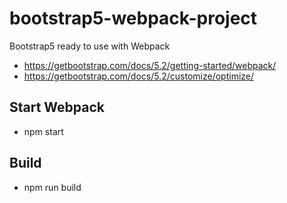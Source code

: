 # bootstrap5-webpack-project
Bootstrap5 ready to use with Webpack

* https://getbootstrap.com/docs/5.2/getting-started/webpack/
* https://getbootstrap.com/docs/5.2/customize/optimize/

## Start Webpack
* npm start

## Build 
* npm run build